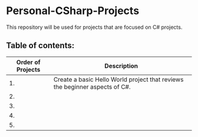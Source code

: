 # Personal-CSharp-Projects

This repository will be used for projects that are focused on C# projects.

## Table of contents:

| Order of Projects | Description |
| --- | --- |
|        1.         | Create a basic Hello World project that reviews the beginner aspects of C#. |
|        2.         |  |
|        3.         |  |
|        4.         |  |
|        5.         |  |

